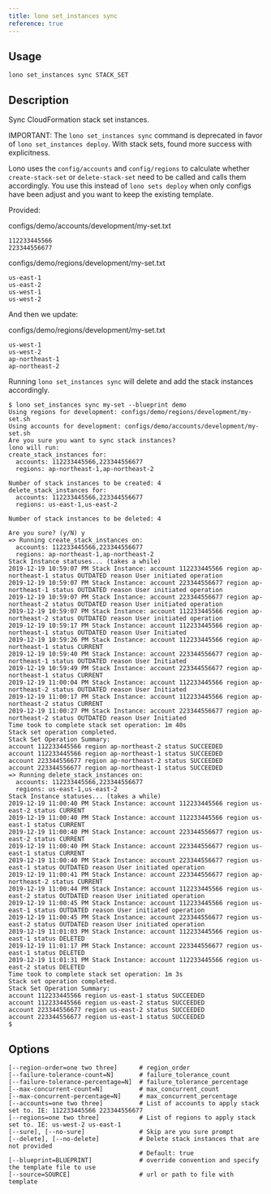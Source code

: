 ```yaml
---
title: lono set_instances sync
reference: true
---
```


## Usage

    lono set_instances sync STACK_SET

## Description

Sync CloudFormation stack set instances.

IMPORTANT: The `lono set_instances sync` command is deprecated in favor of `lono set_instances deploy`. With stack sets, found more success with explicitness.

Lono uses the `config/accounts` and `config/regions` to calculate whether `create-stack-set` or `delete-stack-set` need to be called and calls them accordingly.  You use this instead of `lono sets deploy` when only configs have been adjust and you want to keep the existing template.

Provided:

configs/demo/accounts/development/my-set.txt

    112233445566
    223344556677

configs/demo/regions/development/my-set.txt

    us-east-1
    us-east-2
    us-west-1
    us-west-2

And then we update:

configs/demo/regions/development/my-set.txt

    us-west-1
    us-west-2
    ap-northeast-1
    ap-northeast-2

Running `lono set_instances sync` will delete and add the stack instances accordingly.

    $ lono set_instances sync my-set --blueprint demo
    Using regions for development: configs/demo/regions/development/my-set.sh
    Using accounts for development: configs/demo/accounts/development/my-set.sh
    Are you sure you want to sync stack instances?
    lono will run:
    create_stack_instances for:
      accounts: 112233445566,223344556677
      regions: ap-northeast-1,ap-northeast-2

    Number of stack instances to be created: 4
    delete_stack_instances for:
      accounts: 112233445566,223344556677
      regions: us-east-1,us-east-2

    Number of stack instances to be deleted: 4

    Are you sure? (y/N) y
    => Running create_stack_instances on:
      accounts: 112233445566,223344556677
      regions: ap-northeast-1,ap-northeast-2
    Stack Instance statuses... (takes a while)
    2019-12-19 10:59:07 PM Stack Instance: account 112233445566 region ap-northeast-1 status OUTDATED reason User initiated operation
    2019-12-19 10:59:07 PM Stack Instance: account 223344556677 region ap-northeast-1 status OUTDATED reason User initiated operation
    2019-12-19 10:59:07 PM Stack Instance: account 223344556677 region ap-northeast-2 status OUTDATED reason User initiated operation
    2019-12-19 10:59:07 PM Stack Instance: account 112233445566 region ap-northeast-2 status OUTDATED reason User initiated operation
    2019-12-19 10:59:17 PM Stack Instance: account 112233445566 region ap-northeast-1 status OUTDATED reason User Initiated
    2019-12-19 10:59:26 PM Stack Instance: account 112233445566 region ap-northeast-1 status CURRENT
    2019-12-19 10:59:40 PM Stack Instance: account 223344556677 region ap-northeast-1 status OUTDATED reason User Initiated
    2019-12-19 10:59:49 PM Stack Instance: account 223344556677 region ap-northeast-1 status CURRENT
    2019-12-19 11:00:04 PM Stack Instance: account 112233445566 region ap-northeast-2 status OUTDATED reason User Initiated
    2019-12-19 11:00:17 PM Stack Instance: account 112233445566 region ap-northeast-2 status CURRENT
    2019-12-19 11:00:27 PM Stack Instance: account 223344556677 region ap-northeast-2 status OUTDATED reason User Initiated
    Time took to complete stack set operation: 1m 40s
    Stack set operation completed.
    Stack Set Operation Summary:
    account 112233445566 region ap-northeast-2 status SUCCEEDED
    account 112233445566 region ap-northeast-1 status SUCCEEDED
    account 223344556677 region ap-northeast-2 status SUCCEEDED
    account 223344556677 region ap-northeast-1 status SUCCEEDED
    => Running delete_stack_instances on:
      accounts: 112233445566,223344556677
      regions: us-east-1,us-east-2
    Stack Instance statuses... (takes a while)
    2019-12-19 11:00:40 PM Stack Instance: account 112233445566 region us-east-2 status CURRENT
    2019-12-19 11:00:40 PM Stack Instance: account 112233445566 region us-east-1 status CURRENT
    2019-12-19 11:00:40 PM Stack Instance: account 223344556677 region us-east-2 status CURRENT
    2019-12-19 11:00:40 PM Stack Instance: account 223344556677 region us-east-1 status CURRENT
    2019-12-19 11:00:40 PM Stack Instance: account 223344556677 region us-east-1 status OUTDATED reason User initiated operation
    2019-12-19 11:00:41 PM Stack Instance: account 223344556677 region ap-northeast-2 status CURRENT
    2019-12-19 11:00:44 PM Stack Instance: account 112233445566 region us-east-2 status OUTDATED reason User initiated operation
    2019-12-19 11:00:45 PM Stack Instance: account 112233445566 region us-east-1 status OUTDATED reason User initiated operation
    2019-12-19 11:00:45 PM Stack Instance: account 223344556677 region us-east-2 status OUTDATED reason User initiated operation
    2019-12-19 11:01:03 PM Stack Instance: account 112233445566 region us-east-1 status DELETED
    2019-12-19 11:01:17 PM Stack Instance: account 223344556677 region us-east-1 status DELETED
    2019-12-19 11:01:31 PM Stack Instance: account 112233445566 region us-east-2 status DELETED
    Time took to complete stack set operation: 1m 3s
    Stack set operation completed.
    Stack Set Operation Summary:
    account 112233445566 region us-east-1 status SUCCEEDED
    account 112233445566 region us-east-2 status SUCCEEDED
    account 223344556677 region us-east-2 status SUCCEEDED
    account 223344556677 region us-east-1 status SUCCEEDED
    $


## Options

```
[--region-order=one two three]      # region_order
[--failure-tolerance-count=N]       # failure_tolerance_count
[--failure-tolerance-percentage=N]  # failure_tolerance_percentage
[--max-concurrent-count=N]          # max_concurrent_count
[--max-concurrent-percentage=N]     # max_concurrent_percentage
[--accounts=one two three]          # List of accounts to apply stack set to. IE: 112233445566 223344556677
[--regions=one two three]           # List of regions to apply stack set to. IE: us-west-2 us-east-1
[--sure], [--no-sure]               # Skip are you sure prompt
[--delete], [--no-delete]           # Delete stack instances that are not provided
                                    # Default: true
[--blueprint=BLUEPRINT]             # override convention and specify the template file to use
[--source=SOURCE]                   # url or path to file with template
```

